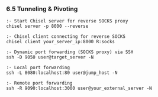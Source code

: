 ### 6.5 Tunneling & Pivoting
    :- Start Chisel server for reverse SOCKS proxy
    chisel server -p 8000 --reverse
    
    :- Chisel client connecting for reverse SOCKS
    chisel client your_server_ip:8000 R:socks
    
    :- Dynamic port forwarding (SOCKS proxy) via SSH
    ssh -D 9050 user@target_server -N
    
    :- Local port forwarding
    ssh -L 8080:localhost:80 user@jump_host -N
    
    :- Remote port forwarding
    ssh -R 9090:localhost:3000 user@your_external_server -N